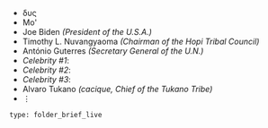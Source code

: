 * δυς
* Mo'
* Joe Biden *(President of the U.S.A.)*
* Timothy L. Nuvangyaoma *(Chairman of the Hopi Tribal Council)*
* António Guterres *(Secretary General of the U.N.)*
* _Celebrity \#1_:
* _Celebrity \#2_:
* _Celebrity \#3_:
* Alvaro Tukano *(cacique, Chief of the Tukano Tribe)*
* ⋮

```ccard
type: folder_brief_live
```
 
